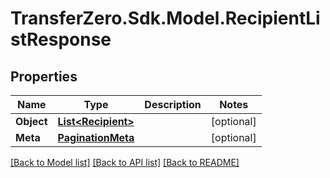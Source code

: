 
# TransferZero.Sdk.Model.RecipientListResponse

## Properties

Name | Type | Description | Notes
------------ | ------------- | ------------- | -------------
**Object** | [**List&lt;Recipient&gt;**](Recipient.md) |  | [optional] 
**Meta** | [**PaginationMeta**](PaginationMeta.md) |  | [optional] 

[[Back to Model list]](../README.md#documentation-for-models)
[[Back to API list]](../README.md#documentation-for-api-endpoints)
[[Back to README]](../README.md)

